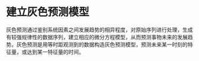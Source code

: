 # 建立灰色预测模型
灰色预测通过鉴别系统因素之间发展趋势的相异程度，对原始序列进行处理，生成有较强规律性的数据序列，建立相应的微分方程模型，从而预测事物未来的发展趋势。灰色预测是用等时距观测到的数据构造灰色预测模型，预测未来某一时刻的特征量，或达到某一特征量的时间。
